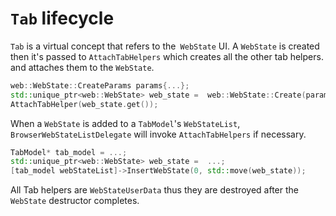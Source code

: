 # `Tab` lifecycle

`Tab` is a virtual concept that refers to the` WebState` UI. A `WebState` is created then it's 
passed to `AttachTabHelpers` which creates all the other tab helpers. and attaches them to
the `WebState`.

````cpp
web::WebState::CreateParams params{...};
std::unique_ptr<web::WebState> web_state =  web::WebState::Create(params);
AttachTabHelper(web_state.get());
````

When a `WebState` is added to a `TabModel`'s `WebStateList`,
`BrowserWebStateListDelegate` will invoke `AttachTabHelpers` if necessary.

```cpp
TabModel* tab_model = ...;
std::unique_ptr<web::WebState> web_state =  ...;
[tab_model webStateList]->InsertWebState(0, std::move(web_state));
```

All Tab helpers are `WebStateUserData` thus they are destroyed after the
`WebState` destructor completes.
